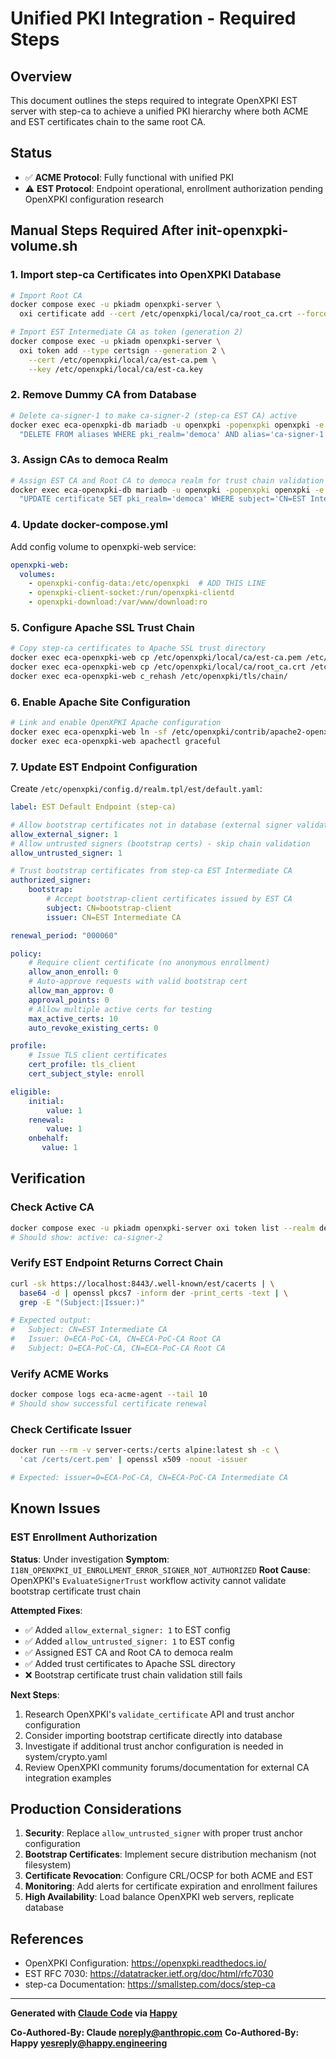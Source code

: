 # Unified PKI Integration - Required Steps

## Overview
This document outlines the steps required to integrate OpenXPKI EST server with step-ca to achieve a unified PKI hierarchy where both ACME and EST certificates chain to the same root CA.

## Status
- ✅ **ACME Protocol**: Fully functional with unified PKI
- ⚠️ **EST Protocol**: Endpoint operational, enrollment authorization pending OpenXPKI configuration research

## Manual Steps Required After init-openxpki-volume.sh

### 1. Import step-ca Certificates into OpenXPKI Database
```bash
# Import Root CA
docker compose exec -u pkiadm openxpki-server \
  oxi certificate add --cert /etc/openxpki/local/ca/root_ca.crt --force-nochain 1

# Import EST Intermediate CA as token (generation 2)
docker compose exec -u pkiadm openxpki-server \
  oxi token add --type certsign --generation 2 \
    --cert /etc/openxpki/local/ca/est-ca.pem \
    --key /etc/openxpki/local/ca/est-ca.key
```

### 2. Remove Dummy CA from Database
```bash
# Delete ca-signer-1 to make ca-signer-2 (step-ca EST CA) active
docker exec eca-openxpki-db mariadb -u openxpki -popenxpki openxpki -e \
  "DELETE FROM aliases WHERE pki_realm='democa' AND alias='ca-signer-1';"
```

### 3. Assign CAs to democa Realm
```bash
# Assign EST CA and Root CA to democa realm for trust chain validation
docker exec eca-openxpki-db mariadb -u openxpki -popenxpki openxpki -e \
  "UPDATE certificate SET pki_realm='democa' WHERE subject='CN=EST Intermediate CA' OR subject='CN=ECA-PoC-CA Root CA,O=ECA-PoC-CA';"
```

### 4. Update docker-compose.yml
Add config volume to openxpki-web service:
```yaml
openxpki-web:
  volumes:
    - openxpki-config-data:/etc/openxpki  # ADD THIS LINE
    - openxpki-client-socket:/run/openxpki-clientd
    - openxpki-download:/var/www/download:ro
```

### 5. Configure Apache SSL Trust Chain
```bash
# Copy step-ca certificates to Apache SSL trust directory
docker exec eca-openxpki-web cp /etc/openxpki/local/ca/est-ca.pem /etc/openxpki/tls/chain/est-ca.pem
docker exec eca-openxpki-web cp /etc/openxpki/local/ca/root_ca.crt /etc/openxpki/tls/chain/root-ca.pem
docker exec eca-openxpki-web c_rehash /etc/openxpki/tls/chain/
```

### 6. Enable Apache Site Configuration
```bash
# Link and enable OpenXPKI Apache configuration
docker exec eca-openxpki-web ln -sf /etc/openxpki/contrib/apache2-openxpki-site.conf /etc/openxpki/contrib/apache2-openxpki-site.conf /etc/apache2/sites-enabled/openxpki.conf
docker exec eca-openxpki-web apachectl graceful
```

### 7. Update EST Endpoint Configuration
Create `/etc/openxpki/config.d/realm.tpl/est/default.yaml`:
```yaml
label: EST Default Endpoint (step-ca)

# Allow bootstrap certificates not in database (external signer validation)
allow_external_signer: 1
# Allow untrusted signers (bootstrap certs) - skip chain validation
allow_untrusted_signer: 1

# Trust bootstrap certificates from step-ca EST Intermediate CA
authorized_signer:
    bootstrap:
        # Accept bootstrap-client certificates issued by EST CA
        subject: CN=bootstrap-client
        issuer: CN=EST Intermediate CA

renewal_period: "000060"

policy:
    # Require client certificate (no anonymous enrollment)
    allow_anon_enroll: 0
    # Auto-approve requests with valid bootstrap cert
    allow_man_approv: 0
    approval_points: 0
    # Allow multiple active certs for testing
    max_active_certs: 10
    auto_revoke_existing_certs: 0

profile:
    # Issue TLS client certificates
    cert_profile: tls_client
    cert_subject_style: enroll

eligible:
    initial:
        value: 1
    renewal:
        value: 1
    onbehalf:
       value: 1
```

## Verification

### Check Active CA
```bash
docker compose exec -u pkiadm openxpki-server oxi token list --realm democa
# Should show: active: ca-signer-2
```

### Verify EST Endpoint Returns Correct Chain
```bash
curl -sk https://localhost:8443/.well-known/est/cacerts | \
  base64 -d | openssl pkcs7 -inform der -print_certs -text | \
  grep -E "(Subject:|Issuer:)"

# Expected output:
#   Subject: CN=EST Intermediate CA
#   Issuer: O=ECA-PoC-CA, CN=ECA-PoC-CA Root CA
#   Subject: O=ECA-PoC-CA, CN=ECA-PoC-CA Root CA
```

### Verify ACME Works
```bash
docker compose logs eca-acme-agent --tail 10
# Should show successful certificate renewal
```

### Check Certificate Issuer
```bash
docker run --rm -v server-certs:/certs alpine:latest sh -c \
  'cat /certs/cert.pem' | openssl x509 -noout -issuer

# Expected: issuer=O=ECA-PoC-CA, CN=ECA-PoC-CA Intermediate CA
```

## Known Issues

### EST Enrollment Authorization
**Status**: Under investigation
**Symptom**: `I18N_OPENXPKI_UI_ENROLLMENT_ERROR_SIGNER_NOT_AUTHORIZED`
**Root Cause**: OpenXPKI's `EvaluateSignerTrust` workflow activity cannot validate bootstrap certificate trust chain

**Attempted Fixes**:
- ✅ Added `allow_external_signer: 1` to EST config
- ✅ Added `allow_untrusted_signer: 1` to EST config
- ✅ Assigned EST CA and Root CA to democa realm
- ✅ Added trust certificates to Apache SSL directory
- ❌ Bootstrap certificate trust chain validation still fails

**Next Steps**:
1. Research OpenXPKI's `validate_certificate` API and trust anchor configuration
2. Consider importing bootstrap certificate directly into database
3. Investigate if additional trust anchor configuration is needed in system/crypto.yaml
4. Review OpenXPKI community forums/documentation for external CA integration examples

## Production Considerations

1. **Security**: Replace `allow_untrusted_signer` with proper trust anchor configuration
2. **Bootstrap Certificates**: Implement secure distribution mechanism (not filesystem)
3. **Certificate Revocation**: Configure CRL/OCSP for both ACME and EST
4. **Monitoring**: Add alerts for certificate expiration and enrollment failures
5. **High Availability**: Load balance OpenXPKI web servers, replicate database

## References

- OpenXPKI Configuration: https://openxpki.readthedocs.io/
- EST RFC 7030: https://datatracker.ietf.org/doc/html/rfc7030
- step-ca Documentation: https://smallstep.com/docs/step-ca

---

**Generated with [Claude Code](https://claude.ai/code) via [Happy](https://happy.engineering)**

**Co-Authored-By: Claude <noreply@anthropic.com>**
**Co-Authored-By: Happy <yesreply@happy.engineering>**
